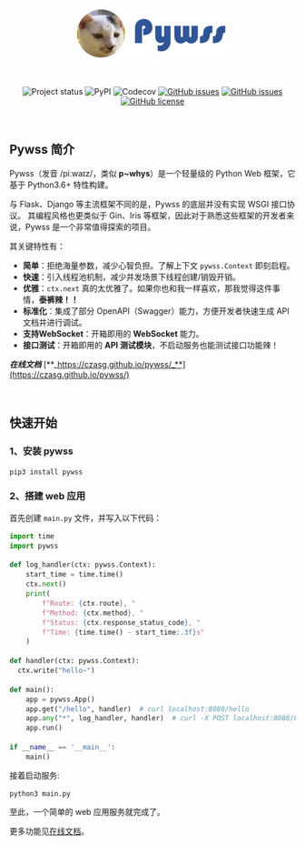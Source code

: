 <div align='center'>

![pywss](./pywss.png)
  
<br/>
  
![Project status](https://img.shields.io/badge/python-3.6+-green.svg)
![PyPI](https://img.shields.io/pypi/v/pywss?color=green)
![Codecov](https://img.shields.io/codecov/c/github/czasg/pywss?token=JSXIQXY1EQ)
[![GitHub issues](https://img.shields.io/github/issues/czasg/pywss)](https://github.com/czasg/pywss/issues)
[![GitHub issues](https://img.shields.io/github/issues-closed/czasg/pywss)](https://github.com/czasg/pywss/issues-closed)
[![GitHub license](https://img.shields.io/github/license/czasg/pywss)](https://github.com/czasg/pywss/blob/main/LICENSE)
  
<br/>
  
</div>

## Pywss 简介

Pywss（发音 /piːwaɪz/，类似 **p~whys**）是一个轻量级的 Python Web 框架，它基于 Python3.6+ 特性构建。

与 Flask、Django 等主流框架不同的是，Pywss 的底层并没有实现 WSGI 接口协议。
其编程风格也更类似于 Gin、Iris 等框架，因此对于熟悉这些框架的开发者来说，Pywss 是一个非常值得探索的项目。

其关键特性有：
- **简单**：拒绝海量参数，减少心智负担。了解上下文 `pywss.Context` 即刻启程。
- **快速**：引入线程池机制，减少并发场景下线程创建/销毁开销。
- **优雅**：`ctx.next` 真的太优雅了。如果你也和我一样喜欢，那我觉得这件事情，**泰裤辣！！**
- **标准化**：集成了部分 OpenAPI（Swagger）能力，方便开发者快速生成 API 文档并进行调试。
- **支持WebSocket**：开箱即用的 **WebSocket** 能力。
- **接口测试**：开箱即用的 **API 测试模块**，不启动服务也能测试接口功能辣！

**_在线文档_** [**_https://czasg.github.io/pywss/_**](https://czasg.github.io/pywss/)

<br/>

## 快速开始

### 1、安装 pywss
```shell
pip3 install pywss
```

### 2、搭建 web 应用    
首先创建 `main.py` 文件，并写入以下代码：
```python
import time
import pywss

def log_handler(ctx: pywss.Context):
    start_time = time.time()
    ctx.next()
    print(
        f"Route: {ctx.route}, "
        f"Method: {ctx.method}, "
        f"Status: {ctx.response_status_code}, "
        f"Time: {time.time() - start_time:.3f}s"
    )

def handler(ctx: pywss.Context):
  ctx.write("hello~")

def main():
    app = pywss.App()
    app.get("/hello", handler)  # curl localhost:8080/hello
    app.any("*", log_handler, handler)  # curl -X POST localhost:8080/hello
    app.run()

if __name__ == '__main__':
    main()
```
接着启动服务:
```shell
python3 main.py
```

至此，一个简单的 web 应用服务就完成了。

更多功能见[在线文档](https://czasg.github.io/pywss/)。
